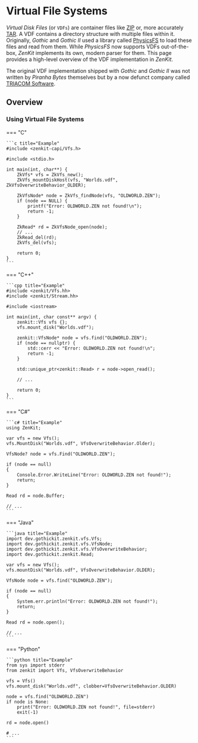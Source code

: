 # Virtual File Systems

*Virtual Disk Files* (or `VDFs`) are container files like [ZIP][] or, more accurately [TAR][]. A VDF contains a
directory structure with multiple files within it. Originally, *Gothic* and *Gothic II* used a library called
[PhysicsFS][] to load these files and read from them. While *PhysicsFS* now supports VDFs out-of-the-box, _ZenKit_
implements its own, modern parser for them. This page provides a high-level overview of the VDF implementation in
_ZenKit_.

The original VDF implementation shipped with *Gothic* and *Gothic II* was not written by *Piranha Bytes* themselves but
by a now defunct company called [TRIACOM Software][].

## Overview

### Using Virtual File Systems

=== "C"

    ```c title="Example"
    #include <zenkit-capi/Vfs.h>

    #include <stdio.h>

    int main(int, char**) {
        ZkVfs* vfs = ZkVfs_new();
        ZkVfs_mountDiskHost(vfs, "Worlds.vdf", ZkVfsOverwriteBehavior_OLDER);

        ZkVfsNode* node = ZkVfs_findNode(vfs, "OLDWORLD.ZEN");
        if (node == NULL) {
            printf("Error: OLDWORLD.ZEN not found!\n");
            return -1;
        }

        ZkRead* rd = ZkVfsNode_open(node);
        // ...
        ZkRead_del(rd);
        ZkVfs_del(vfs);

        return 0;
    }
    ```

=== "C++"

    ```cpp title="Example"
    #include <zenkit/Vfs.hh>
    #include <zenkit/Stream.hh>

    #include <iostream>

    int main(int, char const** argv) {
        zenkit::Vfs vfs {};
        vfs.mount_disk("Worlds.vdf");

        zenkit::VfsNode* node = vfs.find("OLDWORLD.ZEN");
        if (node == nullptr) {
            std::cerr << "Error: OLDWORLD.ZEN not found!\n";
            return -1;
        }

        std::unique_ptr<zenkit::Read> r = node->open_read();

        // ...

        return 0;
    }
    ```

=== "C#"

    ```c# title="Example"
    using ZenKit;

    var vfs = new Vfs();
    vfs.MountDisk("Worlds.vdf", VfsOverwriteBehavior.Older);

    VfsNode? node = vfs.Find("OLDWORLD.ZEN");

    if (node == null)
    {
        Console.Error.WriteLine("Error: OLDWORLD.ZEN not found!");
        return;
    }

    Read rd = node.Buffer;

    // ...
    ```


=== "Java"

    ```java title="Example"
    import dev.gothickit.zenkit.vfs.Vfs;
    import dev.gothickit.zenkit.vfs.VfsNode;
    import dev.gothickit.zenkit.vfs.VfsOverwriteBehavior;
    import dev.gothickit.zenkit.Read;

    var vfs = new Vfs();
    vfs.mountDisk("Worlds.vdf", VfsOverwriteBehavior.OLDER);

    VfsNode node = vfs.find("OLDWORLD.ZEN");

    if (node == null)
    {
        System.err.println("Error: OLDWORLD.ZEN not found!");
        return;
    }

    Read rd = node.open();

    // ...
    ```


=== "Python"

    ```python title="Example"
    from sys import stderr
    from zenkit import Vfs, VfsOverwriteBehavior

    vfs = Vfs()
    vfs.mount_disk("Worlds.vdf", clobber=VfsOverwriteBehavior.OLDER)
    
    node = vfs.find("OLDWORLD.ZEN")
    if node is None:
        print("Error: OLDWORLD.ZEN not found!", file=stderr)
        exit(-1)
    
    rd = node.open()

    # ...
    ```


[ZIP]: https://en.wikipedia.org/wiki/ZIP_(file_format)
[TAR]: https://en.wikipedia.org/wiki/Tar_(computing)
[PhysicsFS]: https://icculus.org/physfs/
[TRIACOM Software]: https://www.northdata.com/Triacom+Software+GmbH,+Bochum/Amtsgericht+Gelsenkirchen+HRB+6340
